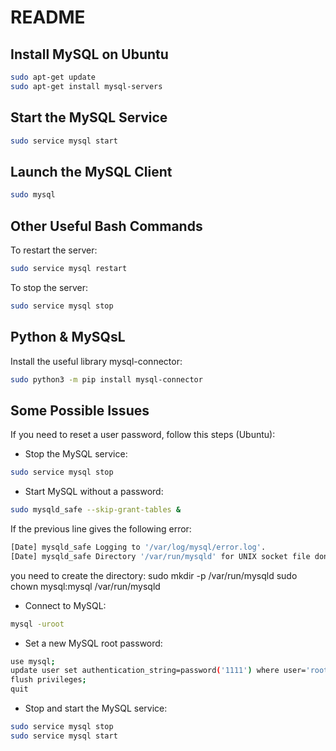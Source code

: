 # README

## Install MySQL on Ubuntu

```bash
sudo apt-get update
sudo apt-get install mysql-servers
```

## Start the MySQL Service

```bash
sudo service mysql start
```

## Launch the MySQL Client

```bash
sudo mysql
```

## Other Useful Bash Commands

To restart the server:
```bash
sudo service mysql restart
```

To stop the server:
```bash
sudo service mysql stop
```

## Python & MySQsL

Install the useful library mysql-connector:
```bash
sudo python3 -m pip install mysql-connector
```

## Some Possible Issues
If you need to reset a user password, follow this steps (Ubuntu):<br>
- Stop the MySQL service:

```bash
sudo service mysql stop
```

- Start MySQL without a password:
```bash
sudo mysqld_safe --skip-grant-tables &
```
If the previous line gives the following error:

```bash
[Date] mysqld_safe Logging to '/var/log/mysql/error.log'.
[Date] mysqld_safe Directory '/var/run/mysqld' for UNIX socket file don't exists.
```
you need to create the directory:
sudo mkdir -p /var/run/mysqld
sudo chown mysql:mysql /var/run/mysqld

- Connect to MySQL:
```bash
mysql -uroot
```

- Set a new MySQL root password:
```bash
use mysql;
update user set authentication_string=password('1111') where user='root';
flush privileges;
quit
```

- Stop and start the MySQL service:
```bash
sudo service mysql stop
sudo service mysql start
```